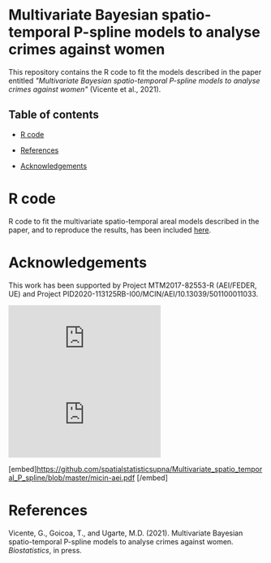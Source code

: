 # Multivariate Bayesian spatio-temporal P-spline models to analyse crimes against women 
This repository contains the R code to fit the models described in the paper entitled _"Multivariate Bayesian spatio-temporal P-spline models to analyse crimes against women"_ (Vicente et al., 2021).


## Table of contents
- [R code](#R-code)

- [References](#References)

- [Acknowledgements](#Acknowledgements)


# R code
R code to fit the multivariate spatio-temporal areal models described in the paper, and to reproduce the results, has been included [here](https://github.com/spatialstatisticsupna/Multivariate_spatio_temporal_P_spline/blob/master/R/).


# Acknowledgements
This work has been supported by Project MTM2017-82553-R (AEI/FEDER, UE) and Project PID2020-113125RB-I00/MCIN/AEI/10.13039/501100011033.

<embed src="https://github.com/spatialstatisticsupna/Multivariate_spatio_temporal_P_spline/blob/master/micin-aei.pdf" type="application/pdf" />

<embed src="https://github.com/spatialstatisticsupna/Multivariate_spatio_temporal_P_spline/blob/master/micin-aei.pdf" type="application/pdf" />

[embed]https://github.com/spatialstatisticsupna/Multivariate_spatio_temporal_P_spline/blob/master/micin-aei.pdf [/embed]


# References
Vicente, G., Goicoa, T., and Ugarte, M.D. (2021). Multivariate Bayesian spatio-temporal P-spline models to analyse crimes against women. _Biostatistics_, in press.
  
